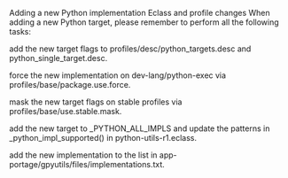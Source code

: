 Adding a new Python implementation
Eclass and profile changes
When adding a new Python target, please remember to perform all the following tasks:

add the new target flags to profiles/desc/python_targets.desc and python_single_target.desc.

force the new implementation on dev-lang/python-exec via profiles/base/package.use.force.

mask the new target flags on stable profiles via profiles/base/use.stable.mask.

add the new target to _PYTHON_ALL_IMPLS and update the patterns in _python_impl_supported() in python-utils-r1.eclass.

add the new implementation to the list in app-portage/gpyutils/files/implementations.txt.
